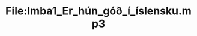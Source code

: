 ---
title: File:Imba1_Er_hún_góð_í_íslensku.mp3
recording of: Er hún góð í íslensku?
reading speed: slow
speaker: Imba
license: CC0
---